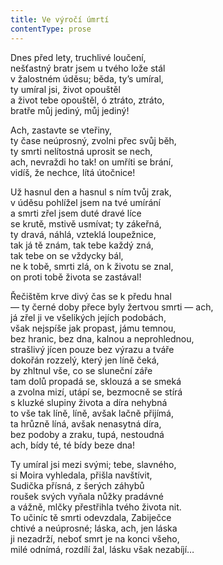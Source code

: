 ```yaml
---
title: Ve výročí úmrtí
contentType: prose
---
```


Dnes před lety, truchlivé loučení,  
nešťastný bratr jsem u tvého lože stál  
v žalostném úděsu; běda, ty’s umíral,  
ty umíral jsi, život opouštěl  
a život tebe opouštěl, ó ztráto, ztráto,  
bratře můj jediný, můj jediný!

Ach, zastavte se vteřiny,  
ty čase neúprosný, zvolni přec svůj běh,  
ty smrti nelítostná uprosit se nech,  
ach, nevraždi ho tak! on umříti se brání,  
vidíš, že nechce, lítá útočnice!

Už hasnul den a hasnul s ním tvůj zrak,  
v úděsu pohlížel jsem na tvé umírání  
a smrti zřel jsem duté dravé líce  
se krutě, mstivě usmívat; ty zákeřná,  
ty dravá, náhlá, vzteklá loupežnice,  
tak já tě znám, tak tebe každý zná,  
tak tebe on se vždycky bál,  
ne k tobě, smrti zlá, on k životu se znal,  
on proti tobě života se zastával!

Řečištěm krve divý čas se k předu hnal  
— ty černé doby přece byly žertvou smrti — ach,  
já zřel ji ve všelikých jejích podobách,  
však nejspíše jak propast, jámu temnou,  
bez hranic, bez dna, kalnou a neprohlednou,  
strašlivý jícen pouze bez výrazu a tváře  
dokořán rozzelý, který jen líně čeká,  
by zhltnul vše, co se sluneční záře  
tam dolů propadá se, sklouzá a se smeká  
a zvolna mizí, utápí se, bezmocně se stírá  
s kluzké slupiny života a díra nehybná  
to vše tak líně, líně, avšak lačně přijímá,  
ta hrůzně líná, avšak nenasytná díra,  
bez podoby a zraku, tupá, nestoudná  
ach, bídy té, té bídy beze dna!

Ty umíral jsi mezi svými; tebe, slavného,  
si Moira vyhledala, přišla navštívit,  
Sudička přísná, z šerých záhybů  
roušek svých vyňala nůžky pradávné  
a vážně, mlčky přestřihla tvého života nit.  
To učiníc tě smrti odevzdala, Zabiječce  
chtivé a neúprosné; láska, ach, jen láska  
ji nezadrží, neboť smrt je na konci všeho,  
milé odnímá, rozdílí žal, lásku však nezabíjí…
